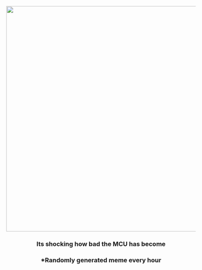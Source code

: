 <p align="center">
        <img src="https://i.redd.it/hkikbobubjt91.jpg" width="600" height="600">
        </p>
        <h3 align="center">Its shocking how bad the MCU has become</h3>
        <h3 align="center">*Randomly generated meme every hour</h3>
    